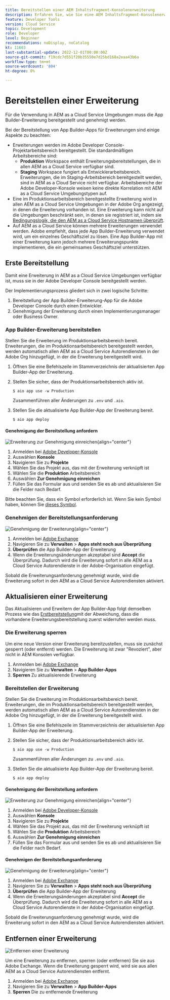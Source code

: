 ```yaml
---
title: Bereitstellen einer AEM Inhaltsfragment-Konsolenerweiterung
description: Erfahren Sie, wie Sie eine AEM Inhaltsfragment-Konsolenerweiterung bereitstellen.
feature: Developer Tools
version: Cloud Service
topic: Development
role: Developer
level: Beginner
recommendations: noDisplay, noCatalog
kt: 11603
last-substantial-update: 2022-12-01T00:00:00Z
source-git-commit: f19cdc7d551f20b35550e7d25bd168a2eaa43b6a
workflow-type: tm+mt
source-wordcount: '804'
ht-degree: 0%

---
```



# Bereitstellen einer Erweiterung

Für die Verwendung in AEM as a Cloud Service Umgebungen muss die App Builder-Erweiterung bereitgestellt und genehmigt werden.

Bei der Bereitstellung von App Builder-Apps für Erweiterungen sind einige Aspekte zu beachten:

+ Erweiterungen werden im Adobe Developer Console-Projektarbeitsbereich bereitgestellt. Die standardmäßigen Arbeitsbereiche sind:
   + __Produktion__ Workspace enthält Erweiterungsbereitstellungen, die in allen AEM as a Cloud Service verfügbar sind.
   + __Staging__ Workspace fungiert als Entwicklerarbeitsbereich. Erweiterungen, die im Staging-Arbeitsbereich bereitgestellt werden, sind in AEM as a Cloud Service nicht verfügbar.
Arbeitsbereiche der Adobe Developer-Konsole weisen keine direkte Korrelation mit AEM as a Cloud Service Umgebungstypen auf.
+ Eine im Produktionsarbeitsbereich bereitgestellte Erweiterung wird in allen AEM as a Cloud Service Umgebungen in der Adobe Org angezeigt, in denen die Erweiterung vorhanden ist.
Eine Erweiterung kann nicht auf die Umgebungen beschränkt sein, in denen sie registriert ist, indem sie [Bedingungslogik, die den AEM as a Cloud Service Hostnamen überprüft](https://developer.adobe.com/uix/docs/guides/publication/#enabling-extension-only-on-specific-aem-environments).
+ Auf AEM as a Cloud Service können mehrere Erweiterungen verwendet werden. Adobe empfiehlt, dass jede App Builder-Erweiterung verwendet wird, um ein einzelnes Geschäftsziel zu lösen. Eine App Builder-App mit einer Erweiterung kann jedoch mehrere Erweiterungspunkte implementieren, die ein gemeinsames Geschäftsziel unterstützen.

## Erste Bereitstellung

Damit eine Erweiterung in AEM as a Cloud Service Umgebungen verfügbar ist, muss sie in der Adobe Developer Console bereitgestellt werden.

Der Implementierungsprozess gliedert sich in zwei logische Schritte:

1. Bereitstellung der App Builder-Erweiterung-App für die Adobe Developer Console durch einen Entwickler.
1. Genehmigung der Erweiterung durch einen Implementierungsmanager oder Business Owner.

### App Builder-Erweiterung bereitstellen

Stellen Sie die Erweiterung im Produktionsarbeitsbereich bereit. Erweiterungen, die im Produktionsarbeitsbereich bereitgestellt werden, werden automatisch allen AEM as a Cloud Service Autorendiensten in der Adobe Org hinzugefügt, in der die Erweiterung bereitgestellt wird.

1. Öffnen Sie eine Befehlszeile im Stammverzeichnis der aktualisierten App Builder-App der Erweiterung.
1. Stellen Sie sicher, dass der Produktionsarbeitsbereich aktiv ist.

   ```shell
   $ aio app use -w Production
   ```

   Zusammenführen aller Änderungen zu `.env` und `.aio`.

1. Stellen Sie die aktualisierte App Builder-App der Erweiterung bereit.

   ```shell
   $ aio app deploy
   ```

#### Genehmigung der Bereitstellung anfordern

![Erweiterung zur Genehmigung einreichen](./assets/deploy/submit-for-approval.png){align="center"}

1. Anmelden bei [Adobe Developer-Konsole](https://developer.adobe.com)
1. Auswählen __Konsole__
1. Navigieren Sie zu __Projekte__
1. Wählen Sie das Projekt aus, das mit der Erweiterung verknüpft ist
1. Wählen Sie die __Produktion__ Arbeitsbereich
1. Auswählen __Zur Genehmigung einreichen__
1. Füllen Sie das Formular aus und senden Sie es ab und aktualisieren Sie die Felder nach Bedarf.

Bitte beachten Sie, dass ein Symbol erforderlich ist. Wenn Sie kein Symbol haben, können Sie [dieses Symbol](./assets/deploy/icon.png).

### Genehmigen der Bereitstellungsanforderung

![Genehmigung der Erweiterung](./assets/deploy/adobe-exchange.png){align="center"}

1. Anmelden bei [Adobe Exchange](https://exchange.adobe.com/)
1. Navigieren Sie zu __Verwalten__ > __Apps steht noch aus Überprüfung__
1. __Überprüfen__ die App Builder-App der Erweiterung
1. Wenn die Erweiterungsänderungen akzeptabel sind __Accept__ die Überprüfung. Dadurch wird die Erweiterung sofort in alle AEM as a Cloud Service Autorendienste in der Adobe-Organisation eingefügt.

Sobald die Erweiterungsanforderung genehmigt wurde, wird die Erweiterung sofort in den AEM as a Cloud Service Autorendiensten aktiviert.

## Aktualisieren einer Erweiterung

Das Aktualisieren und Erweitern der App Builder-App folgt demselben Prozess wie das [Erstbereitstellung](#initial-deployment)mit der Abweichung, dass die vorhandene Erweiterungsbereitstellung zuerst widerrufen werden muss.

### Die Erweiterung sperren

Um eine neue Version einer Erweiterung bereitzustellen, muss sie zunächst gesperrt (oder entfernt) werden. Die Erweiterung ist zwar &quot;Revoziert&quot;, aber nicht in AEM Konsolen verfügbar.

1. Anmelden bei [Adobe Exchange](https://exchange.adobe.com/)
1. Navigieren Sie zu __Verwalten__ > __App Builder-Apps__
1. __Sperren__ Zu aktualisierende Erweiterung

### Bereitstellen der Erweiterung

Stellen Sie die Erweiterung im Produktionsarbeitsbereich bereit. Erweiterungen, die im Produktionsarbeitsbereich bereitgestellt werden, werden automatisch allen AEM as a Cloud Service Autorendiensten in der Adobe Org hinzugefügt, in der die Erweiterung bereitgestellt wird.

1. Öffnen Sie eine Befehlszeile im Stammverzeichnis der aktualisierten App Builder-App der Erweiterung.
1. Stellen Sie sicher, dass der Produktionsarbeitsbereich aktiv ist.

   ```shell
   $ aio app use -w Production
   ```

   Zusammenführen aller Änderungen zu `.env` und `.aio`.

1. Stellen Sie die aktualisierte App Builder-App der Erweiterung bereit.

   ```shell
   $ aio app deploy
   ```

#### Genehmigung der Bereitstellung anfordern

![Erweiterung zur Genehmigung einreichen](./assets/deploy/submit-for-approval.png){align="center"}

1. Anmelden bei [Adobe Developer-Konsole](https://developer.adobe.com)
1. Auswählen __Konsole__
1. Navigieren Sie zu __Projekte__
1. Wählen Sie das Projekt aus, das mit der Erweiterung verknüpft ist
1. Wählen Sie die __Produktion__ Arbeitsbereich
1. Auswählen __Zur Genehmigung einreichen__
1. Füllen Sie das Formular aus und senden Sie es ab und aktualisieren Sie die Felder nach Bedarf.

#### Genehmigen der Bereitstellungsanforderung

![Genehmigung der Erweiterung](./assets/deploy/adobe-exchange.png){align="center"}

1. Anmelden bei [Adobe Exchange](https://exchange.adobe.com/)
1. Navigieren Sie zu __Verwalten__ > __Apps steht noch aus Überprüfung__
1. __Überprüfen__ die App Builder-App der Erweiterung
1. Wenn die Erweiterungsänderungen akzeptabel sind __Accept__ die Überprüfung. Dadurch wird die Erweiterung sofort in alle AEM as a Cloud Service Autorendienste in der Adobe-Organisation eingefügt.

Sobald die Erweiterungsanforderung genehmigt wurde, wird die Erweiterung sofort in den AEM as a Cloud Service Autorendiensten aktiviert.

## Entfernen einer Erweiterung

![Entfernen einer Erweiterung](./assets/deploy/revoke.png)

Um eine Erweiterung zu entfernen, sperren (oder entfernen) Sie sie aus Adobe Exchange. Wenn die Erweiterung gesperrt wird, wird sie aus allen AEM as a Cloud Service Autorendiensten entfernt.

1. Anmelden bei [Adobe Exchange](https://exchange.adobe.com/)
1. Navigieren Sie zu __Verwalten__ > __App Builder-Apps__
1. __Sperren__ Die zu entfernende Erweiterung
